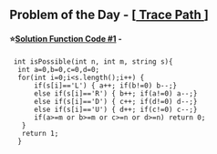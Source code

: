 ## Problem of the Day - [<a href="https://practice.geeksforgeeks.org/problems/trace-path3840/1"> Trace Path </a>]


#### ⭐<ins>Solution Function Code #1</ins> -


     int isPossible(int n, int m, string s){
      int a=0,b=0,c=0,d=0;
      for(int i=0;i<s.length();i++) {
          if(s[i]=='L') { a++; if(b!=0) b--;}
          else if(s[i]=='R') { b++; if(a!=0) a--;}
          else if(s[i]=='D') { c++; if(d!=0) d--;}
          else if(s[i]=='U') { d++; if(c!=0) c--;}
          if(a>=m or b>=m or c>=n or d>=n) return 0;
       }
       return 1;
      }

